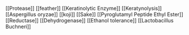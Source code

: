 [[Protease]]
[[feather]]
[[Keratinolytic Enzyme]]
[[Keratynolysis]]
[[Aspergillus oryzae]]
[[koji]]
[[Sake]]
[[Pyroglutamyl Peptide Ethyl Ester]]
[[Reductase]]
[[Dehydrogenase]]
[[Ethanol tolerance]]
[[Lactobacillus Buchneri]]
